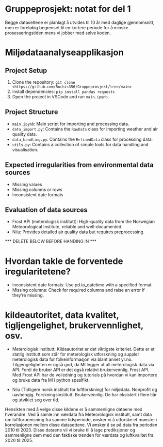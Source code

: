 # Gruppeprosjekt: notat for del 1

Begge datasettene er planlagt å utvides til 10 år med daglige gjennomsnitt, men er foreløbig begrenset til en kortere periode for å minske prosesseringstiden mens vi jobber med selve koden. 


# Miljødataanalyseapplikasjon

## Project Setup
1. Clone the repository: `git clone <https://github.com/Ruchis356/Gruppeprosjekt/tree/main>`
2. Install dependencies: `pip install pandas requests`
3. Open the project in VSCode and run `main.ipynb`.

## Project Structure
- `main.ipynb`: Main script for importing and processing data.
- `data_import.py`: Contains the `RawData` class for importing weather and air quality data.
- `data_handling.py`: Contains the `RefinedData` class for processing data.
- `utils.py`: Contains a collection of simple tools for data handling and visualisation. 

## Expected irregularities from environmental data sources
- Missing values
- Missing columns or rows
- Inconsistent date formats

## Evaluation of data sources
- Frost API (meterologisk institutt): High-quality data from the Norwegian Meteorological Institute, reliable and well-documented.
- Nilu: Provides detailed air quality data but requires preprocessing.





*** DELETE BELOW BEFORE HANDING IN ***

# Hvordan takle de forventede iregularitetene?
- Inconsistent date formats: Use pd.to_datetime with a specified format.
- Missing columns: Check for required columns and raise an error if they’re missing.


# kildeautoritet, data kvalitet, tigljengelighet, brukervennlighet, osv.
  - Meterologisk institutt. Kildeautoritet er det viktigste kriteriet. Dette er et statlig institutt som står for meterologisk utforskning og suppler meterologisk data for folkeinformasjon via blant annet yr.no. Tilgjengeligheten er også god, da MI legger ut all meterologisk data via API. Fordi de bruker API er det også relativt brukervennlig. Frost API. Med Frost API har de veiledning og tutorials på hvordan vi kan importere og bruke data fra MI i python spesifikt. 
  
  - Nilu (Tidligere norsk institutt for luftforskning) for miljødata. Nonprofit og uavhengig. Forskningsinstitutt. Brukervennlig. De har eksistert i flere tiår og utviklet seg over tid. 

  Hensikten med å velge disse kildene er å sammenligne dataene med hverandre. Ved å samle inn værdata fra Meteorologisk institutt, samt data om luftforurensning fra samme tidsperiode, ønsker vi å utforske et mønster i korrelasjonen mellom disse datasettene. Vi ønsker å se på data fra perioden 2010 til 2020. Disse dataene vil vi bruke til å lage prediksjoner og sammenligne dem med den faktiske trenden for værdata og luftkvalitet fra 2020 til 2025.

